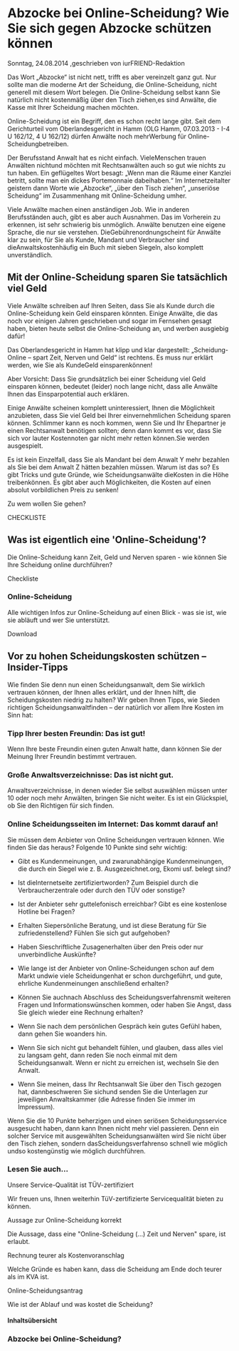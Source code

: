 # Abzocke bei Online-Scheidung? Wie Sie sich gegen Abzocke schützen können

Sonntag, 24.08.2014 ,geschrieben von iurFRIEND-Redaktion

Das Wort „Abzocke“ ist nicht nett, trifft es aber vereinzelt ganz gut. Nur sollte man die moderne Art der Scheidung, die Online-Scheidung, nicht generell mit diesem Wort belegen. Die Online-Scheidung selbst kann Sie natürlich nicht kostenmäßig über den Tisch ziehen,es sind Anwälte, die Kasse mit Ihrer Scheidung machen möchten.

Online-Scheidung ist ein Begriff, den es schon recht lange gibt. Seit dem Gerichturteil vom Oberlandesgericht in Hamm (OLG Hamm, 07.03.2013 - I-4 U 162/12, 4 U 162/12) dürfen Anwälte noch mehrWerbung für Online-Scheidungbetreiben.

Der Berufsstand Anwalt hat es nicht einfach. VieleMenschen trauen Anwälten nichtund möchten mit Rechtsanwälten auch so gut wie nichts zu tun haben. Ein geflügeltes Wort besagt: „Wenn man die Räume einer Kanzlei betritt, sollte man ein dickes Portemonnaie dabeihaben.“ Im Internetzeitalter geistern dann Worte wie „Abzocke“, „über den Tisch ziehen“, „unseriöse Scheidung“ im Zusammenhang mit Online-Scheidung umher.

Viele Anwälte machen einen anständigen Job. Wie in anderen Berufsständen auch, gibt es aber auch Ausnahmen. Das im Vorherein zu erkennen, ist sehr schwierig bis unmöglich. Anwälte benutzen eine eigene Sprache, die nur sie verstehen. DieGebührenordnungscheint für Anwälte klar zu sein, für Sie als Kunde, Mandant und Verbraucher sind dieAnwaltskostenhäufig ein Buch mit sieben Siegeln, also komplett unverständlich.

## Mit der Online-Scheidung sparen Sie tatsächlich viel Geld

Viele Anwälte schreiben auf Ihren Seiten, dass Sie als Kunde durch die Online-Scheidung kein Geld einsparen könnten. Einige Anwälte, die das noch vor einigen Jahren geschrieben und sogar im Fernsehen gesagt haben, bieten heute selbst die Online-Scheidung an, und werben ausgiebig dafür!

Das Oberlandesgericht in Hamm hat klipp und klar dargestellt: „Scheidung-Online – spart Zeit, Nerven und Geld“ ist rechtens. Es muss nur erklärt werden, wie Sie als KundeGeld einsparenkönnen!

Aber Vorsicht: Dass Sie grundsätzlich bei einer Scheidung viel Geld einsparen können, bedeutet (leider) noch lange nicht, dass alle Anwälte Ihnen das Einsparpotential auch erklären.

Einige Anwälte scheinen komplett uninteressiert, Ihnen die Möglichkeit anzubieten, dass Sie viel Geld bei Ihrer einvernehmlichen Scheidung sparen können. Schlimmer kann es noch kommen, wenn Sie und Ihr Ehepartner je einen Rechtsanwalt benötigen sollten; denn dann kommt es vor, dass Sie sich vor lauter Kostennoten gar nicht mehr retten können.Sie werden ausgespielt.

Es ist kein Einzelfall, dass Sie als Mandant bei dem Anwalt Y mehr bezahlen als Sie bei dem Anwalt Z hätten bezahlen müssen. Warum ist das so? Es gibt Tricks und gute Gründe, wie Scheidungsanwälte dieKosten in die Höhe treibenkönnen. Es gibt aber auch Möglichkeiten, die Kosten auf einen absolut vorbildlichen Preis zu senken!

Zu wem wollen Sie gehen?

CHECKLISTE

## Was ist eigentlich eine 'Online-Scheidung'?

Die Online-Scheidung kann Zeit, Geld und Nerven sparen - wie können Sie Ihre Scheidung online durchführen?

Checkliste

### Online-Scheidung

Alle wichtigen Infos zur Online-Scheidung auf einen Blick - was sie ist, wie sie abläuft und wer Sie unterstützt.

Download

## Vor zu hohen Scheidungskosten schützen – Insider-Tipps

Wie finden Sie denn nun einen Scheidungsanwalt, dem Sie wirklich vertrauen können, der Ihnen alles erklärt, und der Ihnen hilft, die Scheidungskosten niedrig zu halten? Wir geben Ihnen Tipps, wie Sieden richtigen Scheidungsanwaltfinden – der natürlich vor allem Ihre Kosten im Sinn hat:

### Tipp Ihrer besten Freundin: Das ist gut!

Wenn Ihre beste Freundin einen guten Anwalt hatte, dann können Sie der Meinung Ihrer Freundin bestimmt vertrauen.

### Große Anwaltsverzeichnisse: Das ist nicht gut.

Anwaltsverzeichnisse, in denen wieder Sie selbst auswählen müssen unter 10 oder noch mehr Anwälten, bringen Sie nicht weiter. Es ist ein Glückspiel, ob Sie den Richtigen für sich finden.

### Online Scheidungsseiten im Internet: Das kommt darauf an!

Sie müssen dem Anbieter von Online Scheidungen vertrauen können. Wie finden Sie das heraus? Folgende 10 Punkte sind sehr wichtig:

- Gibt es Kundenmeinungen, und zwarunabhängige Kundenmeinungen, die durch ein Siegel wie z. B. Ausgezeichnet.org, Ekomi usf. belegt sind?

- Ist dieInternetseite zertifiziertworden? Zum Beispiel durch die Verbraucherzentrale oder durch den TÜV oder sonstige?

- Ist der Anbieter sehr guttelefonisch erreichbar? Gibt es eine kostenlose Hotline bei Fragen?

- Erhalten Siepersönliche Beratung, und ist diese Beratung für Sie zufriedenstellend? Fühlen Sie sich gut aufgehoben?

- Haben Sieschriftliche Zusagenerhalten über den Preis oder nur unverbindliche Auskünfte?

- Wie lange ist der Anbieter von Online-Scheidungen schon auf dem Markt undwie viele Scheidungenhat er schon durchgeführt, und gute, ehrliche Kundenmeinungen anschließend erhalten?

- Können Sie auchnach Abschluss des Scheidungsverfahrensmit weiteren Fragen und Informationswünschen kommen, oder haben Sie Angst, dass Sie gleich wieder eine Rechnung erhalten?

- Wenn Sie nach dem persönlichen Gespräch kein gutes Gefühl haben, dann gehen Sie woanders hin.

- Wenn Sie sich nicht gut behandelt fühlen, und glauben, dass alles viel zu langsam geht, dann reden Sie noch einmal mit dem Scheidungsanwalt. Wenn er nicht zu erreichen ist, wechseln Sie den Anwalt.

- Wenn Sie meinen, dass Ihr Rechtsanwalt Sie über den Tisch gezogen hat, dannbeschweren Sie sichund senden Sie die Unterlagen zur jeweiligen Anwaltskammer (die Adresse finden Sie immer im Impressum).

Wenn Sie die 10 Punkte beherzigen und einen seriösen Scheidungsservice ausgesucht haben, dann kann Ihnen nicht mehr viel passieren. Denn ein solcher Service mit ausgewählten Scheidungsanwälten wird Sie nicht über den Tisch ziehen, sondern dasScheidungsverfahrenso schnell wie möglich undso kostengünstig wie möglich durchführen.

### Lesen Sie auch...

Unsere Service-Qualität ist TÜV-zertifiziert

Wir freuen uns, Ihnen weiterhin TüV-zertifizierte Servicequalität bieten zu können.

Aussage zur Online-Scheidung korrekt

Die Aussage, dass eine "Online-Scheidung (…) Zeit und Nerven" spare, ist erlaubt.

Rechnung teurer als Kostenvoranschlag

Welche Gründe es haben kann, dass die Scheidung am Ende doch teurer als im KVA ist.

Online-Scheidungsantrag

Wie ist der Ablauf und was kostet die Scheidung?

#### Inhaltsübersicht

### Abzocke bei Online-Scheidung?